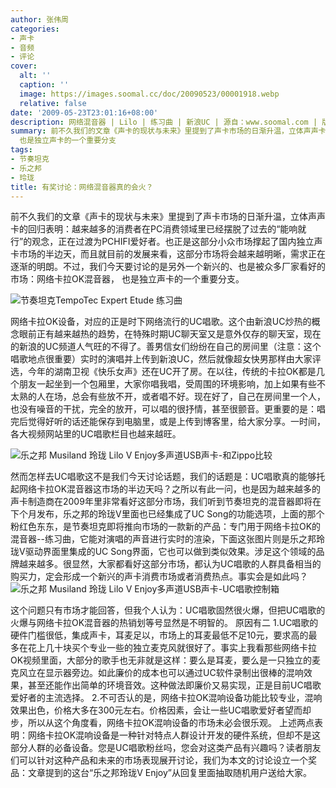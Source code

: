 ```yaml
---
author: 张伟周
categories:
- 声卡
- 音频
- 评论
cover:
  alt: ''
  caption: ''
  image: https://images.soomal.cc/doc/20090523/00001918.webp
  relative: false
date: '2009-05-23T23:01:16+08:00'
description: 网络混音器 | Lilo | 练习曲 | 新浪UC | 源自：www.soomal.com | 版权：原创 |  平均/总评分：09.20/46
summary: 前不久我们的文章《声卡的现状与未来》里提到了声卡市场的日渐升温，立体声声卡的回归表明：越来越多的消费者在PC消费领域里已经摆脱了过去的“能响就行”的观念，正在过渡为PCHIFI爱好者。也正是这部分小众市场撑起了国内独立声卡市场的半边天，而且就目前的发展来看，这部分市场将会越来越明晰，需求正在逐渐的明朗。不过，我们今天要讨论的是另外一个新兴的、也是被众多厂家看好的市场：网络卡拉OK混音器，
  也是独立声卡的一个重要分支
tags:
- 节奏坦克
- 乐之邦
- 玲珑
title: 有奖讨论：网络混音器真的会火？
---
```


前不久我们的文章《声卡的现状与未来》里提到了声卡市场的日渐升温，立体声声卡的回归表明：越来越多的消费者在PC消费领域里已经摆脱了过去的“能响就行”的观念，正在过渡为PCHIFI爱好者。也正是这部分小众市场撑起了国内独立声卡市场的半边天，而且就目前的发展来看，这部分市场将会越来越明晰，需求正在逐渐的明朗。不过，我们今天要讨论的是另外一个新兴的、也是被众多厂家看好的市场：网络卡拉OK混音器， 也是独立声卡的一个重要分支。



![节奏坦克TempoTec Expert Etude 练习曲](https://images.soomal.cc/doc/20090523/00001918.webp)




网络卡拉OK设备，对应的正是时下网络流行的UC唱歌。这个由新浪UC炒热的概念眼前正有越来越热的趋势，在特殊时期UC聊天室又是意外仅存的聊天室，现在的新浪的UC频道人气旺的不得了。善男信女们纷纷在自己的房间里（注意：这个唱歌地点很重要）实时的演唱并上传到新浪UC，然后就像超女快男那样由大家评选，今年的湖南卫视《快乐女声》还在UC开了房。在以往，传统的卡拉OK都是几个朋友一起坐到一个包厢里，大家你唱我唱，受周围的环境影响，加上如果有些不太熟的人在场，总会有些放不开，或者唱不好。现在好了，自己在房间里一个人，也没有噪音的干扰，完全的放开，可以唱的很抒情，甚至很颤音。更重要的是：唱完后觉得好听的话还能保存到电脑里，或是上传到博客里，给大家分享。一时间，各大视频网站里的UC唱歌栏目也越来越旺。

![乐之邦 Musiland 玲珑 Lilo V Enjoy多声道USB声卡-和Zippo比较](https://images.soomal.cc/doc/20090514/00001803.webp)




然而怎样去UC唱歌这不是我们今天讨论话题，我们的话题是：UC唱歌真的能够托起网络卡拉OK混音器这市场的半边天吗？之所以有此一问，也是因为越来越多的声卡制造商在2009年里非常看好这部分市场，我们听到节奏坦克的混音器即将在下个月发布，乐之邦的玲珑V里面也已经集成了UC  Song的功能选项，上面的那个粉红色东东，是节奏坦克即将推向市场的一款新的产品：专门用于网络卡拉OK的混音器--练习曲，它能对演唱的声音进行实时的渲染，下面这张图片则是乐之邦玲珑V驱动界面里集成的UC  Song界面，它也可以做到类似效果。涉足这个领域的品牌越来越多。很显然，大家都看好这部分市场，都认为UC唱歌的人群具备相当的购买力，定会形成一个新兴的声卡消费市场或者消费热点。事实会是如此吗？
![乐之邦 Musiland 玲珑 Lilo V Enjoy多声道USB声卡-UC唱歌控制箱](https://images.soomal.cc/doc/20090523/00001919.webp)




这个问题只有市场才能回答，但我个人认为：UC唱歌固然很火爆，但把UC唱歌的火爆与网络卡拉OK混音器的热销划等号显然是不明智的。
原因有二
1.UC唱歌的硬件门槛很低，集成声卡，耳麦足以，市场上的耳麦最低不足10元，要求高的最多在花上几十块买个专业一些的独立麦克风就很好了。事实上我看那些网络卡拉OK视频里面，大部分的歌手也无非就是这样：要么是耳麦，要么是一只独立的麦克风立在显示器旁边。如此廉价的成本也可以通过UC软件录制出很棒的混响效果，甚至还能作出简单的环境音效。这种做法即廉价又易实现，正是目前UC唱歌爱好者的主流选择。
2.不可否认的是，网络卡拉OK混响设备功能比较专业，混响效果出色，价格大多在300元左右。价格因素，会让一些UC唱歌爱好者望而却步，所以从这个角度看，网络卡拉OK混响设备的市场未必会很乐观。
上述两点表明：网络卡拉OK混响设备是一种针对特点人群设计开发的硬件系统，但却不是这部分人群的必备设备。您是UC唱歌粉丝吗，您会对这类产品有兴趣吗？读者朋友们可以针对这种产品和未来的市场表现展开讨论，我们为本文的讨论设立一个奖品：文章提到的这台“乐之邦玲珑V 
Enjoy”从回复里面抽取随机用户送给大家。